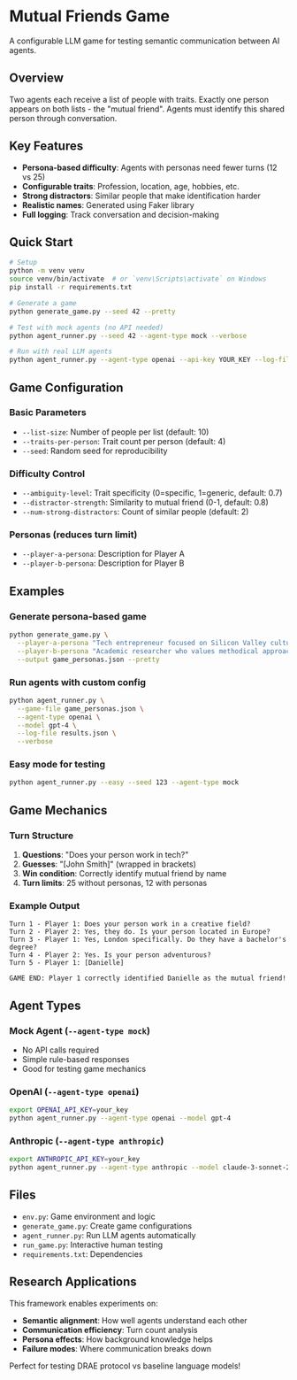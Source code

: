 # Mutual Friends Game

A configurable LLM game for testing semantic communication between AI agents.

## Overview

Two agents each receive a list of people with traits. Exactly one person appears on both lists - the "mutual friend". Agents must identify this shared person through conversation.

## Key Features

- **Persona-based difficulty**: Agents with personas need fewer turns (12 vs 25)
- **Configurable traits**: Profession, location, age, hobbies, etc.
- **Strong distractors**: Similar people that make identification harder
- **Realistic names**: Generated using Faker library
- **Full logging**: Track conversation and decision-making

## Quick Start

```bash
# Setup
python -m venv venv
source venv/bin/activate  # or `venv\Scripts\activate` on Windows
pip install -r requirements.txt

# Generate a game
python generate_game.py --seed 42 --pretty

# Test with mock agents (no API needed)
python agent_runner.py --seed 42 --agent-type mock --verbose

# Run with real LLM agents
python agent_runner.py --agent-type openai --api-key YOUR_KEY --log-file game.json
```

## Game Configuration

### Basic Parameters
- `--list-size`: Number of people per list (default: 10)
- `--traits-per-person`: Trait count per person (default: 4) 
- `--seed`: Random seed for reproducibility

### Difficulty Control
- `--ambiguity-level`: Trait specificity (0=specific, 1=generic, default: 0.7)
- `--distractor-strength`: Similarity to mutual friend (0-1, default: 0.8)
- `--num-strong-distractors`: Count of similar people (default: 2)

### Personas (reduces turn limit)
- `--player-a-persona`: Description for Player A
- `--player-b-persona`: Description for Player B

## Examples

### Generate persona-based game
```bash
python generate_game.py \
  --player-a-persona "Tech entrepreneur focused on Silicon Valley culture" \
  --player-b-persona "Academic researcher who values methodical approaches" \
  --output game_personas.json --pretty
```

### Run agents with custom config
```bash
python agent_runner.py \
  --game-file game_personas.json \
  --agent-type openai \
  --model gpt-4 \
  --log-file results.json \
  --verbose
```

### Easy mode for testing
```bash
python agent_runner.py --easy --seed 123 --agent-type mock
```

## Game Mechanics

### Turn Structure
1. **Questions**: "Does your person work in tech?"
2. **Guesses**: "[John Smith]" (wrapped in brackets)
3. **Win condition**: Correctly identify mutual friend by name
4. **Turn limits**: 25 without personas, 12 with personas

### Example Output
```
Turn 1 - Player 1: Does your person work in a creative field?
Turn 2 - Player 2: Yes, they do. Is your person located in Europe?
Turn 3 - Player 1: Yes, London specifically. Do they have a bachelor's degree?
Turn 4 - Player 2: Yes. Is your person adventurous?
Turn 5 - Player 1: [Danielle]

GAME END: Player 1 correctly identified Danielle as the mutual friend!
```

## Agent Types

### Mock Agent (`--agent-type mock`)
- No API calls required
- Simple rule-based responses
- Good for testing game mechanics

### OpenAI (`--agent-type openai`)
```bash
export OPENAI_API_KEY=your_key
python agent_runner.py --agent-type openai --model gpt-4
```

### Anthropic (`--agent-type anthropic`)
```bash
export ANTHROPIC_API_KEY=your_key  
python agent_runner.py --agent-type anthropic --model claude-3-sonnet-20240229
```

## Files

- `env.py`: Game environment and logic
- `generate_game.py`: Create game configurations
- `agent_runner.py`: Run LLM agents automatically
- `run_game.py`: Interactive human testing
- `requirements.txt`: Dependencies

## Research Applications

This framework enables experiments on:
- **Semantic alignment**: How well agents understand each other
- **Communication efficiency**: Turn count analysis
- **Persona effects**: How background knowledge helps
- **Failure modes**: Where communication breaks down

Perfect for testing DRAE protocol vs baseline language models!